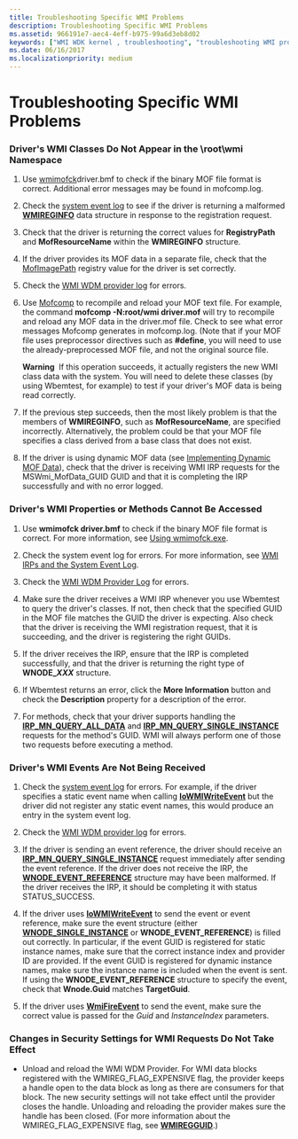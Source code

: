 ```yaml
---
title: Troubleshooting Specific WMI Problems
description: Troubleshooting Specific WMI Problems
ms.assetid: 966191e7-aec4-4eff-b975-99a6d3eb8d02
keywords: ["WMI WDK kernel , troubleshooting", "troubleshooting WMI problems WDK"]
ms.date: 06/16/2017
ms.localizationpriority: medium
---
```


# Troubleshooting Specific WMI Problems





### <a href="" id="driver-s-wmi-classes-do-not-appear-in-the--root-wmi-namespace"></a>Driver's WMI Classes Do Not Appear in the \\root\\wmi Namespace

1.  Use [wmimofck](using-wmimofck-exe.md)driver.bmf to check if the binary MOF file format is correct. Additional error messages may be found in mofcomp.log.

2.  Check the [system event log](general-techniques-for-testing-wmi-driver-support.md#ddk-wmi-irps-and-the-system-event-log-kg) to see if the driver is returning a malformed [**WMIREGINFO**](https://docs.microsoft.com/windows-hardware/drivers/ddi/content/wmistr/ns-wmistr-wmireginfow) data structure in response to the registration request.

3.  Check that the driver is returning the correct values for **RegistryPath** and **MofResourceName** within the **WMIREGINFO** structure.

4.  If the driver provides its MOF data in a separate file, check that the [MofImagePath](setting-the-mofimagepath-registry-value.md) registry value for the driver is set correctly.

5.  Check the [WMI WDM provider log](general-techniques-for-testing-wmi-driver-support.md#ddk-wmi-wdm-provider-log-kg) for errors.

6.  Use [Mofcomp](compiling-a-driver-s-mof-file.md) to recompile and reload your MOF text file. For example, the command **mofcomp -N:root/wmi driver.mof** will try to recompile and reload any MOF data in the driver.mof file. Check to see what error messages Mofcomp generates in mofcomp.log. (Note that if your MOF file uses preprocessor directives such as **\#define**, you will need to use the already-preprocessed MOF file, and not the original source file.

    **Warning**  If this operation succeeds, it actually registers the new WMI class data with the system. You will need to delete these classes (by using Wbemtest, for example) to test if your driver's MOF data is being read correctly.

     

7.  If the previous step succeeds, then the most likely problem is that the members of **WMIREGINFO**, such as **MofResourceName**, are specified incorrectly. Alternatively, the problem could be that your MOF file specifies a class derived from a base class that does not exist.

8.  If the driver is using dynamic MOF data (see [Implementing Dynamic MOF Data](implementing-dynamic-mof-data.md)), check that the driver is receiving WMI IRP requests for the MSWmi\_MofData\_GUID GUID and that it is completing the IRP successfully and with no error logged.

### Driver's WMI Properties or Methods Cannot Be Accessed

1. Use **wmimofck driver.bmf** to check if the binary MOF file format is correct. For more information, see [Using wmimofck.exe](using-wmimofck-exe.md).

2. Check the system event log for errors. For more information, see [WMI IRPs and the System Event Log](general-techniques-for-testing-wmi-driver-support.md#ddk-wmi-irps-and-the-system-event-log-kg).

3. Check the [WMI WDM Provider Log](general-techniques-for-testing-wmi-driver-support.md#ddk-wmi-wdm-provider-log-kg) for errors.

4. Make sure the driver receives a WMI IRP whenever you use Wbemtest to query the driver's classes. If not, then check that the specified GUID in the MOF file matches the GUID the driver is expecting. Also check that the driver is receiving the WMI registration request, that it is succeeding, and the driver is registering the right GUIDs.

5. If the driver receives the IRP, ensure that the IRP is completed successfully, and that the driver is returning the right type of **WNODE\_*XXX*** structure.

6. If Wbemtest returns an error, click the **More Information** button and check the **Description** property for a description of the error.

7. For methods, check that your driver supports handling the [**IRP\_MN\_QUERY\_ALL\_DATA**](https://docs.microsoft.com/windows-hardware/drivers/kernel/irp-mn-query-all-data) and [**IRP\_MN\_QUERY\_SINGLE\_INSTANCE**](https://docs.microsoft.com/windows-hardware/drivers/kernel/irp-mn-query-single-instance) requests for the method's GUID. WMI will always perform one of those two requests before executing a method.

### Driver's WMI Events Are Not Being Received

1.  Check the [system event log](general-techniques-for-testing-wmi-driver-support.md#ddk-wmi-irps-and-the-system-event-log-kg) for errors. For example, if the driver specifies a static event name when calling [**IoWMIWriteEvent**](https://docs.microsoft.com/windows-hardware/drivers/ddi/content/wdm/nf-wdm-iowmiwriteevent) but the driver did not register any static event names, this would produce an entry in the system event log.

2.  Check the [WMI WDM provider log](general-techniques-for-testing-wmi-driver-support.md#ddk-wmi-wdm-provider-log-kg) for errors.

3.  If the driver is sending an event reference, the driver should receive an [**IRP\_MN\_QUERY\_SINGLE\_INSTANCE**](https://docs.microsoft.com/windows-hardware/drivers/kernel/irp-mn-query-single-instance) request immediately after sending the event reference. If the driver does not receive the IRP, the [**WNODE\_EVENT\_REFERENCE**](https://docs.microsoft.com/windows-hardware/drivers/ddi/content/wmistr/ns-wmistr-tagwnode_event_reference) structure may have been malformed. If the driver receives the IRP, it should be completing it with status STATUS\_SUCCESS.

4.  If the driver uses [**IoWMIWriteEvent**](https://docs.microsoft.com/windows-hardware/drivers/ddi/content/wdm/nf-wdm-iowmiwriteevent) to send the event or event reference, make sure the event structure (either [**WNODE\_SINGLE\_INSTANCE**](https://docs.microsoft.com/windows-hardware/drivers/ddi/content/wmistr/ns-wmistr-tagwnode_single_instance) or **WNODE\_EVENT\_REFERENCE**) is filled out correctly. In particular, if the event GUID is registered for static instance names, make sure that the correct instance index and provider ID are provided. If the event GUID is registered for dynamic instance names, make sure the instance name is included when the event is sent. If using the **WNODE\_EVENT\_REFERENCE** structure to specify the event, check that **Wnode.Guid** matches **TargetGuid**.

5.  If the driver uses [**WmiFireEvent**](https://docs.microsoft.com/windows-hardware/drivers/ddi/content/wmilib/nf-wmilib-wmifireevent) to send the event, make sure the correct value is passed for the *Guid* and *InstanceIndex* parameters.

### Changes in Security Settings for WMI Requests Do Not Take Effect

-   Unload and reload the WMI WDM Provider. For WMI data blocks registered with the WMIREG\_FLAG\_EXPENSIVE flag, the provider keeps a handle open to the data block as long as there are consumers for that block. The new security settings will not take effect until the provider closes the handle. Unloading and reloading the provider makes sure the handle has been closed. (For more information about the WMIREG\_FLAG\_EXPENSIVE flag, see [**WMIREGGUID**](https://docs.microsoft.com/windows-hardware/drivers/ddi/content/wmistr/ns-wmistr-wmiregguidw).)

 

 




